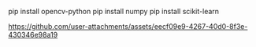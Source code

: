 pip install opencv-python
pip install numpy
pip install scikit-learn



https://github.com/user-attachments/assets/eecf09e9-4267-40d0-8f3e-430346e98a19


